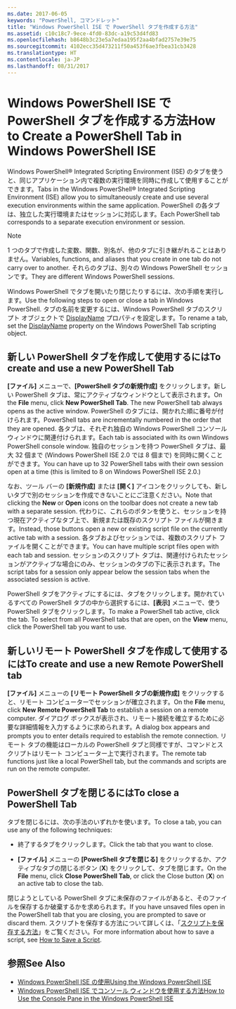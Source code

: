 ```yaml
---
ms.date: 2017-06-05
keywords: "PowerShell, コマンドレット"
title: "Windows PowerShell ISE で PowerShell タブを作成する方法"
ms.assetid: c10c18c7-9ece-4fd0-83dc-a19c53d4fd83
ms.openlocfilehash: b8648b3c23e5a7edaa195f2aa4bfad2757e39e75
ms.sourcegitcommit: 4102ecc35d473211f50a453f6ae3fbea31cb3428
ms.translationtype: HT
ms.contentlocale: ja-JP
ms.lasthandoff: 08/31/2017
---
```

# <a name="how-to-create-a-powershell-tab-in-windows-powershell-ise"></a><span data-ttu-id="8eb4c-103">Windows PowerShell ISE で PowerShell タブを作成する方法</span><span class="sxs-lookup"><span data-stu-id="8eb4c-103">How to Create a PowerShell Tab in Windows PowerShell ISE</span></span>
<span data-ttu-id="8eb4c-104">Windows PowerShell® Integrated Scripting Environment (ISE) のタブを使うと、同じアプリケーション内で複数の実行環境を同時に作成して使用することができます。</span><span class="sxs-lookup"><span data-stu-id="8eb4c-104">Tabs in the Windows PowerShell® Integrated Scripting Environment (ISE) allow you to simultaneously create and use several execution environments within the same application.</span></span> <span data-ttu-id="8eb4c-105">PowerShell の各タブは、独立した実行環境またはセッションに対応します。</span><span class="sxs-lookup"><span data-stu-id="8eb4c-105">Each PowerShell tab corresponds to a separate execution environment or session.</span></span>

> [!NOTE]
> <span data-ttu-id="8eb4c-106">1 つのタブで作成した変数、関数、別名が、他のタブに引き継がれることはありません。</span><span class="sxs-lookup"><span data-stu-id="8eb4c-106">Variables, functions, and aliases that you create in one tab do not carry over to another.</span></span> <span data-ttu-id="8eb4c-107">それらのタブは、別々の Windows PowerShell セッションです。</span><span class="sxs-lookup"><span data-stu-id="8eb4c-107">They are different Windows PowerShell sessions.</span></span>

<span data-ttu-id="8eb4c-108">Windows PowerShell でタブを開いたり閉じたりするには、次の手順を実行します。</span><span class="sxs-lookup"><span data-stu-id="8eb4c-108">Use the following steps to open or close a tab in Windows PowerShell.</span></span> <span data-ttu-id="8eb4c-109">タブの名前を変更するには、Windows PowerShell タブのスクリプト オブジェクトで [DisplayName]() プロパティを設定します。</span><span class="sxs-lookup"><span data-stu-id="8eb4c-109">To rename a tab, set the [DisplayName]() property on the Windows PowerShell Tab scripting object.</span></span>

## <a name="to-create-and-use-a-new-powershell-tab"></a><span data-ttu-id="8eb4c-110">新しい PowerShell タブを作成して使用するには</span><span class="sxs-lookup"><span data-stu-id="8eb4c-110">To create and use a new PowerShell Tab</span></span>
<span data-ttu-id="8eb4c-111">**[ファイル]** メニューで、**[PowerShell タブの新規作成]** をクリックします。新しい PowerShell タブは、常にアクティブなウィンドウとして表示されます。</span><span class="sxs-lookup"><span data-stu-id="8eb4c-111">On the **File** menu, click **New PowerShell Tab**. The new PowerShell tab always opens as the active window.</span></span> <span data-ttu-id="8eb4c-112">PowerShell のタブには、開かれた順に番号が付けられます。</span><span class="sxs-lookup"><span data-stu-id="8eb4c-112">PowerShell tabs are incrementally numbered in the order that they are opened.</span></span> <span data-ttu-id="8eb4c-113">各タブは、それぞれ独自の Windows PowerShell コンソール ウィンドウに関連付けられます。</span><span class="sxs-lookup"><span data-stu-id="8eb4c-113">Each tab is associated with its own Windows PowerShell console window.</span></span> <span data-ttu-id="8eb4c-114">独自のセッションを持つ PowerShell タブは、最大 32 個まで (Windows PowerShell ISE 2.0 では 8 個まで) を同時に開くことができます。</span><span class="sxs-lookup"><span data-stu-id="8eb4c-114">You can have up to 32 PowerShell tabs with their own session open at a time (this is limited to 8 on Windows PowerShell ISE 2.0.)</span></span>

<span data-ttu-id="8eb4c-115">なお、ツール バーの **[新規作成]** または **[開く]** アイコンをクリックしても、新しいタブで別のセッションを作成できないことにご注意ください。</span><span class="sxs-lookup"><span data-stu-id="8eb4c-115">Note that clicking the **New** or **Open** icons on the toolbar does not create a new tab with a separate session.</span></span>  <span data-ttu-id="8eb4c-116">代わりに、これらのボタンを使うと、セッションを持つ現在アクティブなタブ上で、新規または既存のスクリプト ファイルが開きます。</span><span class="sxs-lookup"><span data-stu-id="8eb4c-116">Instead, those buttons open a new or existing script file on the currently active tab with a session.</span></span> <span data-ttu-id="8eb4c-117">各タブおよびセッションでは、複数のスクリプト ファイルを開くことができます。</span><span class="sxs-lookup"><span data-stu-id="8eb4c-117">You can have multiple script files open with each tab and session.</span></span> <span data-ttu-id="8eb4c-118">セッションのスクリプト タブは、関連付けられたセッションがアクティブな場合にのみ、セッションのタブの下に表示されます。</span><span class="sxs-lookup"><span data-stu-id="8eb4c-118">The script tabs for a session only appear below the session tabs when the associated session is active.</span></span>

<span data-ttu-id="8eb4c-119">PowerShell タブをアクティブにするには、タブをクリックします。開かれているすべての PowerShell タブの中から選択するには、**[表示]** メニューで、使う PowerShell タブをクリックします。</span><span class="sxs-lookup"><span data-stu-id="8eb4c-119">To make a PowerShell tab active, click the tab. To select from all PowerShell tabs that are open, on the **View** menu, click the PowerShell tab you want to use.</span></span>

## <a name="to-create-and-use-a-new-remote-powershell-tab"></a><span data-ttu-id="8eb4c-120">新しいリモート PowerShell タブを作成して使用するには</span><span class="sxs-lookup"><span data-stu-id="8eb4c-120">To create and use a new Remote PowerShell tab</span></span>
<span data-ttu-id="8eb4c-121">**[ファイル]** メニューの **[リモート PowerShell タブの新規作成]** をクリックすると、リモート コンピューターでセッションが確立されます。</span><span class="sxs-lookup"><span data-stu-id="8eb4c-121">On the **File** menu, click **New Remote PowerShell Tab** to establish a session on a remote computer.</span></span> <span data-ttu-id="8eb4c-122">ダイアログ ボックスが表示され、リモート接続を確立するために必要な詳細情報を入力するように求められます。</span><span class="sxs-lookup"><span data-stu-id="8eb4c-122">A dialog box appears and prompts you to enter details required to establish the remote connection.</span></span> <span data-ttu-id="8eb4c-123">リモート タブの機能はローカルの PowerShell タブと同様ですが、コマンドとスクリプトはリモート コンピューター上で実行されます。</span><span class="sxs-lookup"><span data-stu-id="8eb4c-123">The remote tab functions just like a local PowerShell tab, but the commands and scripts are run on the remote computer.</span></span>

## <a name="to-close-a-powershell-tab"></a><span data-ttu-id="8eb4c-124">PowerShell タブを閉じるには</span><span class="sxs-lookup"><span data-stu-id="8eb4c-124">To close a PowerShell Tab</span></span>
<span data-ttu-id="8eb4c-125">タブを閉じるには、次の手法のいずれかを使います。</span><span class="sxs-lookup"><span data-stu-id="8eb4c-125">To close a tab, you can use any of the following techniques:</span></span>

-   <span data-ttu-id="8eb4c-126">終了するタブをクリックします。</span><span class="sxs-lookup"><span data-stu-id="8eb4c-126">Click the tab that you want to close.</span></span>

-   <span data-ttu-id="8eb4c-127">**[ファイル]** メニューの **[PowerShell タブを閉じる]** をクリックするか、アクティブなタブの閉じるボタン (**X**) をクリックして、タブを閉じます。</span><span class="sxs-lookup"><span data-stu-id="8eb4c-127">On the **File** menu, click **Close PowerShell Tab**, or click  the Close button  (**X**) on an active tab to close the tab.</span></span>

<span data-ttu-id="8eb4c-128">閉じようとしている PowerShell タブに未保存のファイルがあると、そのファイルを保存するか破棄するかを求められます。</span><span class="sxs-lookup"><span data-stu-id="8eb4c-128">If you have unsaved files open in the PowerShell tab that you are closing, you are prompted to save or discard them.</span></span> <span data-ttu-id="8eb4c-129">スクリプトを保存する方法について詳しくは、「[スクリプトを保存する方法](https://technet.microsoft.com/library/162f594d-efd3-4234-9960-45e56e6eadc8)」をご覧ください。</span><span class="sxs-lookup"><span data-stu-id="8eb4c-129">For more information about how to save a script, see [How to Save a Script](https://technet.microsoft.com/library/162f594d-efd3-4234-9960-45e56e6eadc8).</span></span>

## <a name="see-also"></a><span data-ttu-id="8eb4c-130">参照</span><span class="sxs-lookup"><span data-stu-id="8eb4c-130">See Also</span></span>
- [<span data-ttu-id="8eb4c-131">Windows PowerShell ISE の使用</span><span class="sxs-lookup"><span data-stu-id="8eb4c-131">Using the Windows PowerShell ISE</span></span>](Using-the-Windows-PowerShell-ISE.md)
- [<span data-ttu-id="8eb4c-132">Windows PowerShell ISE でコンソール ウィンドウを使用する方法</span><span class="sxs-lookup"><span data-stu-id="8eb4c-132">How to Use the Console Pane in the Windows PowerShell ISE</span></span>](How-to-Use-the-Console-Pane-in-the-Windows-PowerShell-ISE.md)

